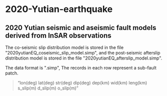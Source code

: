 # 2020-Yutian-earthquake
## 2020 Yutian seismic and aseismic fault models derived from InSAR observations

The co-seismic slip distribution model is stored in the file "2020yutianEQ_coseismic_slip_model.simp", and the post-seismic afterslip distribution model is stored in the file "2020yutianEQ_afterslip_model.simp".
 
The data format is ".simp", The records in each row represent a sub-fault patch.

> “lon(deg)  lat(deg) str(deg)   dip(deg)   dep(km)  wid(km) leng(km) s_slip(m) d_slip(m) o_slip(m)”
